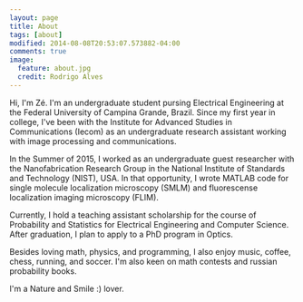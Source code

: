 ```yaml
---
layout: page
title: About
tags: [about]
modified: 2014-08-08T20:53:07.573882-04:00
comments: true
image:
  feature: about.jpg
  credit: Rodrigo Alves
---
```


Hi, I'm Zé. I'm an undergraduate student pursing Electrical Engineering at the Federal University of Campina Grande, Brazil. Since my first year in college, I've been with the Institute for Advanced Studies in Communications (Iecom) as an undergraduate research assistant working with image processing and communications.

In the Summer of 2015, I worked as an undergraduate guest researcher with the Nanofabrication Research Group in the National Institute of Standards and Technology (NIST), USA. In that opportunity, I wrote MATLAB code for single molecule localization microscopy (SMLM) and fluorescense localization imaging microscopy (FLIM).

Currently, I hold a teaching assistant scholarship for the course of Probability and Statistics for Electrical Engineering and Computer Science. After graduation, I plan to apply to a PhD program in Optics.

Besides loving math, physics, and programming, I also enjoy music, coffee, chess, running, and soccer. I'm also keen on math contests and russian probability books.

I'm a Nature and Smile :) lover.
